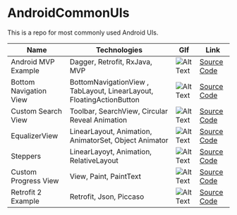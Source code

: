 # AndroidCommonUIs
This is a repo for most commonly used Android UIs.


| Name       | Technologies | GIf | Link | 
| ------------- | --------------- | ------------- |------------|
| Android MVP Example  | Dagger, Retrofit, RxJava, MVP| ![Alt Text](https://firebasestorage.googleapis.com/v0/b/cybrillatest-ad60b.appspot.com/o/ezgif.com-optimize.gif?alt=media&token=302e61c2-0a55-476e-b48c-c44fdf93e869) |[Source Code](https://github.com/Shijocs007/Android-MVP-DAGGER-RETROFIT-RxJAVA-Example) |
| Bottom Navigation View  | BottomNavigationView , TabLayout, LinearLayout,  FloatingActionButton| ![Alt Text](https://firebasestorage.googleapis.com/v0/b/cybrillatest-ad60b.appspot.com/o/ezgif.com-video-to-gif%20(1).gif?alt=media&token=cd840c4d-73c6-4dcf-b1e2-f81c74d5b839) |[Source Code](https://github.com/Shijocs007/BottomNavigation/) |
| Custom Search View  | Toolbar, SearchView, Circular Reveal Animation | ![Alt Text](https://firebasestorage.googleapis.com/v0/b/cybrillatest-ad60b.appspot.com/o/customsearchgif.gif?alt=media&token=de306ac5-8cb1-48a7-b83e-f5afac81e4b3) |[Source Code](https://github.com/Shijocs007/CustomSearchView/tree/master) |
| EqualizerView | LinearLayout, Animation, AnimatorSet, Object Animator | ![Alt Text](https://firebasestorage.googleapis.com/v0/b/cybrillatest-ad60b.appspot.com/o/equalizeview.gif?alt=media&token=3d20081b-6e4e-46d1-acc7-b48b3ba4257d) |[Source Code](https://github.com/Shijocs007/EqualizerView) |
| Steppers | LinearLayoyt, Animation, RelativeLayout | ![Alt Text](https://firebasestorage.googleapis.com/v0/b/cybrillatest-ad60b.appspot.com/o/steppers2.gif?alt=media&token=ddb7d858-0f4b-4c55-9eae-5adb6c768ae9) |[Source Code](https://github.com/Shijocs007/Steppers) |
| Custom Progress View | View, Paint, PaintText| ![Alt Text](https://firebasestorage.googleapis.com/v0/b/cybrillatest-ad60b.appspot.com/o/cpvgif.gif?alt=media&token=03484771-4b41-4de9-a7cb-3124e8552d1e) |[Source Code](https://github.com/Shijocs007/CircularProgress) |
| Retrofit 2 Example | Retrofit, Json, Piccaso| ![Alt Text](https://firebasestorage.googleapis.com/v0/b/cybrillatest-ad60b.appspot.com/o/ezgif.com-video-to-gif%20(2).gif?alt=media&token=8c48546d-f158-4adb-addf-30eb1cadf0fd) |[Source Code](https://github.com/Shijocs007/Retrofit2) |

